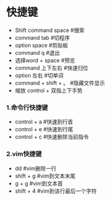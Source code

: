 # 快捷键

- Shift command space		#搜索
- command tab					#切程序
- option space					#剪贴板
- command q						#退出
- 选择word + space				#预览
- command 上下左右			#快速归位
- option 左右							#切单词
- command + shift + 。            #隐藏文件显示
- 缩放 control + 双指上下手势



### 1.命令行快捷键

- control + a			#快速到行首
- control + e            #快速到行尾
- control + c             #快速删除当前指令





### 2.vim快捷键

- dd                           #vim删除一行
- shift + g               #vim到文本末尾
- g + g                       #vim到文本首
- shift + 4                 #vim到该行最后一个字符



